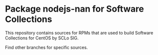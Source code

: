 # Package nodejs-nan for Software Collections

This repository contains sources for RPMs that are used
to build Software Collections for CentOS by SCLo SIG.

Find other branches for specific sources.

